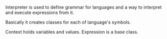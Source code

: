 Interpreter is used to define grammar for languages and a way to interpret and execute expressions from it.

Basically it creates classes for each of language's symbols.

Context holds variables and values. Expression is a base class.
